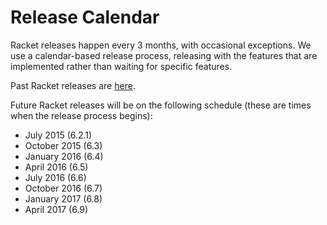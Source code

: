 # Release Calendar

Racket releases happen every 3 months, with occasional exceptions. We use a calendar-based release process, releasing with the features that are implemented rather than waiting for specific features.

Past Racket releases are [here](http://download.racket-lang.org/all-versions.html).

Future Racket releases will be on the following schedule (these are times when the release process begins):

* July 2015 (6.2.1)
* October 2015 (6.3)
* January 2016 (6.4)
* April 2016 (6.5)
* July 2016 (6.6)
* October 2016 (6.7)
* January 2017 (6.8)
* April 2017 (6.9)